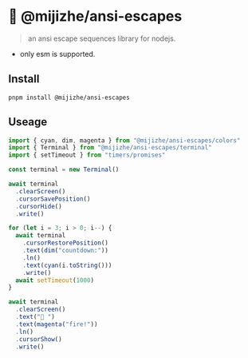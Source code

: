 # 🌈 @mijizhe/ansi-escapes

> an ansi escape sequences library for nodejs.

- only esm is supported.

## Install

```shell
pnpm install @mijizhe/ansi-escapes
```

## Useage

```typescript
import { cyan, dim, magenta } from "@mijizhe/ansi-escapes/colors"
import { Terminal } from "@mijizhe/ansi-escapes/terminal"
import { setTimeout } from "timers/promises"

const terminal = new Terminal()

await terminal
  .clearScreen()
  .cursorSavePosition()
  .cursorHide()
  .write()

for (let i = 3; i > 0; i--) {
  await terminal
    .cursorRestorePosition()
    .text(dim("countdown:"))
    .ln()
    .text(cyan(i.toString()))
    .write()
  await setTimeout(1000)
}

await terminal
  .clearScreen()
  .text("🚀 ")
  .text(magenta("fire!"))
  .ln()
  .cursorShow()
  .write()
```
